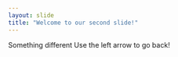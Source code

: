 ```yaml
---
layout: slide
title: "Welcome to our second slide!"
---
```

Something different
Use the left arrow to go back!
